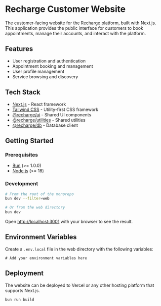 # Recharge Customer Website

The customer-facing website for the Recharge platform, built with Next.js. This application provides the public interface for customers to book appointments, manage their accounts, and interact with the platform.

## Features

- User registration and authentication
- Appointment booking and management
- User profile management
- Service browsing and discovery

## Tech Stack

- [Next.js](https://nextjs.org) - React framework
- [Tailwind CSS](https://tailwindcss.com) - Utility-first CSS framework
- [@recharge/ui](../packages/ui) - Shared UI components
- [@recharge/utilities](../packages/utilities) - Shared utilities
- [@recharge/db](../packages/db) - Database client

## Getting Started

### Prerequisites

- [Bun](https://bun.sh/) (>= 1.0.0)
- [Node.js](https://nodejs.org/) (>= 18)

### Development

```bash
# From the root of the monorepo
bun dev --filter=web

# Or from the web directory
bun dev
```

Open [http://localhost:3001](http://localhost:3001) with your browser to see the result.

## Environment Variables

Create a `.env.local` file in the web directory with the following variables:

```
# Add your environment variables here
```

## Deployment

The website can be deployed to Vercel or any other hosting platform that supports Next.js.

```bash
bun run build
```
